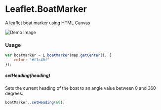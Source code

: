 Leaflet.BoatMarker
==================

A leaflet boat marker using HTML Canvas

![Demo Image](http://i.imgur.com/H4q765r.png)

### Usage

```javascript
var boatMarker = L.boatMarker(map.getCenter(), {
  	color: "#f1c40f"
});
```

##### setHeading(heading)

Sets the current heading of the boat to an angle value between 0 and 360 degrees.

```javascript
boatMarker..setHeading(60);
```
